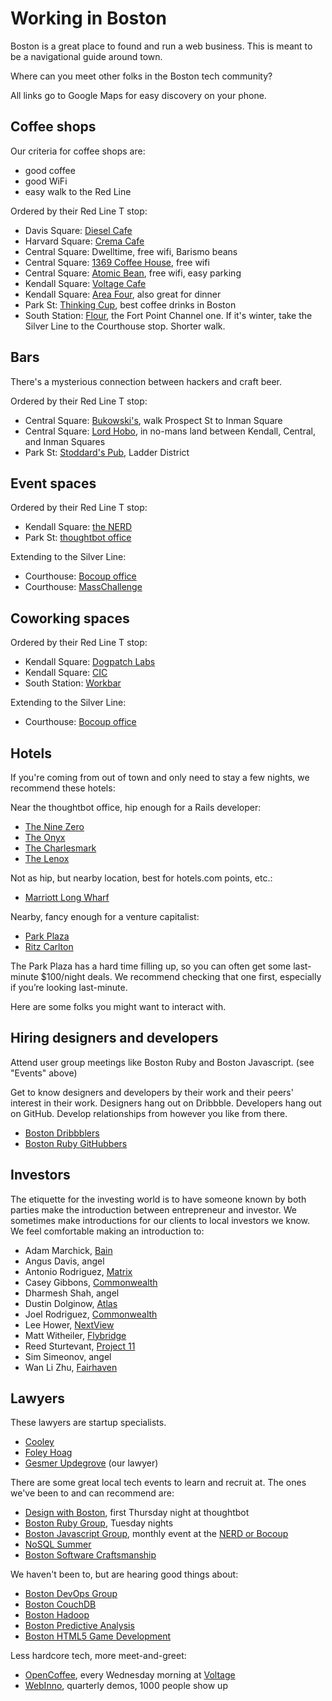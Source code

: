 Working in Boston
=================

Boston is a great place to found and run a web business. This is meant to be a
navigational guide around town.

Where can you meet other folks in the Boston tech community?

All links go to Google Maps for easy discovery on your phone.

Coffee shops
------------

Our criteria for coffee shops are:

* good coffee
* good WiFi
* easy walk to the Red Line

Ordered by their Red Line T stop:

* Davis Square: [Diesel Cafe](http://g.co/maps/h2sr5)
* Harvard Square: [Crema Cafe](http://goo.gl/09lMj)
* Central Square: Dwelltime, free wifi, Barismo beans
* Central Square: [1369 Coffee House](http://goo.gl/PzYGz), free wifi
* Central Square: [Atomic Bean](http://goo.gl/QrZyA), free wifi, easy parking
* Kendall Square: [Voltage Cafe](http://goo.gl/nyIOe)
* Kendall Square: [Area Four](http://goo.gl/AtpPM), also great for dinner
* Park St: [Thinking Cup](http://goo.gl/USIAA), best coffee drinks in Boston
* South Station: [Flour](http://goo.gl/d7lT0), the Fort Point Channel one. If
  it's winter, take the Silver Line to the Courthouse stop. Shorter walk.

Bars
----

There's a mysterious connection between hackers and craft beer.

Ordered by their Red Line T stop:

* Central Square: [Bukowski's](http://goo.gl/XJRTv), walk Prospect St to Inman
  Square
* Central Square: [Lord Hobo](http://goo.gl/sqGKO), in no-mans land between
  Kendall, Central, and Inman Squares
* Park St: [Stoddard's Pub](http://goo.gl/juolV), Ladder District

Event spaces
------------

Ordered by their Red Line T stop:

* Kendall Square: [the NERD](http://g.co/maps/xc7k)
* Park St: [thoughtbot office](http://g.co/maps/qtj8)

Extending to the Silver Line:

* Courthouse: [Bocoup office](http://g.co/maps/xhdu)
* Courthouse: [MassChallenge](http://g.co/maps/f2z3)

Coworking spaces
----------------

Ordered by their Red Line T stop:

* Kendall Square: [Dogpatch Labs](http://g.co/maps/jmgr)
* Kendall Square: [CIC](http://g.co/maps/dbph)
* South Station: [Workbar](http://g.co/maps/yhe8)

Extending to the Silver Line:

* Courthouse: [Bocoup office](http://g.co/maps/xhdu)

Hotels
------

If you're coming from out of town and only need to stay a few nights, we
recommend these hotels:

Near the thoughtbot office, hip enough for a Rails developer:

* [The Nine Zero](http://www.ninezero.com/nnz-map/index.html)
* [The Onyx](http://www.onyxhotel.com)
* [The Charlesmark](http://www.thecharlesmark.com)
* [The Lenox](http://www.lenoxhotel.com)

Not as hip, but nearby location, best for hotels.com points, etc.:

* [Marriott Long
  Wharf](http://www.marriott.com/hotels/travel/boslw-boston-marriott-long-wharf)

Nearby, fancy enough for a venture capitalist:

* [Park Plaza](http://www.bostonparkplaza.com)
* [Ritz
  Carlton](http://www.ritzcarlton.com/en/Properties/BostonCommon/Default.htm)

The Park Plaza has a hard time filling up, so you can often get some
last-minute $100/night deals. We recommend checking that one first, especially
if you’re looking last-minute.

Here are some folks you might want to interact with.

Hiring designers and developers
-------------------------------

Attend user group meetings like Boston Ruby and Boston Javascript. (see
"Events" above)

Get to know designers and developers by their work and their peers' interest in
their work. Designers hang out on Dribbble. Developers hang out on GitHub.
Develop relationships from however you like from there.

* [Boston Dribbblers](http://dribbble.com/designers?location=Boston)
* [Boston Ruby
  GitHubbers](https://github.com/search?type=Users&language=ruby&q=location:boston)

Investors
---------

The etiquette for the investing world is to have someone known by both parties
make the introduction between entrepreneur and investor. We sometimes make
introductions for our clients to local investors we know. We feel comfortable
making an introduction to:

* Adam Marchick, [Bain](http://www.baincapitalventures.com)
* Angus Davis, angel
* Antonio Rodriguez, [Matrix](http://www.matrixpartners.com)
* Casey Gibbons, [Commonwealth](http://www.commonwealthvc.com/)
* Dharmesh Shah, angel
* Dustin Dolginow, [Atlas](http://www.atlasventure.com)
* Joel Rodriguez, [Commonwealth](http://www.commonwealthvc.com/)
* Lee Hower, [NextView](http://www.nextviewventures.com)
* Matt Witheiler, [Flybridge](http://www.flybridge.com)
* Reed Sturtevant, [Project 11](http://project11.com)
* Sim Simeonov, angel
* Wan Li Zhu, [Fairhaven](http://fairhavencapital.com)

Lawyers
-------

These lawyers are startup specialists.

* [Cooley](http://www.cooley.com/index.aspx)
* [Foley Hoag](http://www.foleyhoag.com)
* [Gesmer Updegrove](http://www.gesmer.com/home.php) (our lawyer)

There are some great local tech events to learn and recruit at. The ones we've
been to and can recommend are:

* [Design with Boston](http://design.thoughtbot.com), first Thursday night at
  thoughtbot
* [Boston Ruby Group](http://bostonrb.org), Tuesday nights
* [Boston Javascript Group](http://www.meetup.com/javascript-2/), monthly event
  at the [NERD or Bocoup](/working-in-boston/places)
* [NoSQL Summer](http://nosqlsummer.org/city/boston)
* [Boston Software
  Craftsmanship](https://groups.google.com/forum/?fromgroups#!forum/boston-software-craftsmanship)

We haven't been to, but are hearing good things about:

* [Boston DevOps Group](http://www.meetup.com/Boston-Devops/)
* [Boston CouchDB](http://www.meetup.com/Boston-CouchDB/)
* [Boston Hadoop](http://www.meetup.com/bostonhadoop/)
* [Boston Predictive
  Analysis](http://www.meetup.com/Boston-Predictive-Analytics/)
* [Boston HTML5 Game
  Development](http://www.meetup.com/Boston-HTML5-Game-Development/)

Less hardcore tech, more meet-and-greet:

* [OpenCoffee](http://www.meetup.com/OpenCoffee-Cambridge-Meetup/), every
  Wednesday morning at [Voltage](/working-in-boston/places)
* [WebInno](http://webinnovatorsgroup.com/), quarterly demos, 1000 people show
  up

